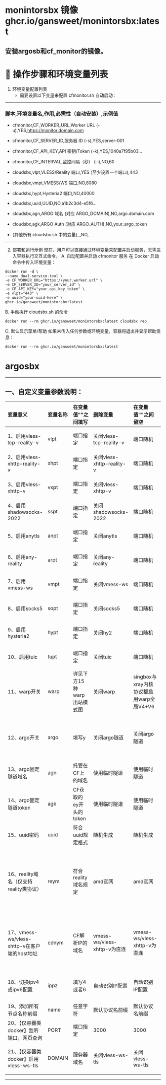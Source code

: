 # monintorsbx 镜像 ghcr.io/gansweet/monintorsbx:latest
## 安装argosb和cf_monitor的镜像。

# 📜 操作步骤和环境变量列表
 1. 环境变量配置列表
    - 需要设置以下变量来配置 cfmonitor.sh 自动启动：
    
---
  ### 脚本,环境变量名,作用,必需性（自动安装）,示例值
  - cfmonitor,CF_WORKER_URL,Worker URL (-u),YES,https://monitor.domain.com
  
  - cfmonitor,CF_SERVER_ID,服务器 ID (-s),YES,server-001
  
  - cfmonitor,CF_API_KEY,API 密钥/Token (-k),YES,1040a7f95b03...
  
  - cfmonitor,CF_INTERVAL,监控间隔（秒） (-i),NO,60
  
  - cloudsbx,vlpt,VLESS/Reality 端口,YES (至少设置一个端口),443
  
  - cloudsbx,vmpt,VMESS/WS 端口,NO,8080
  
  - cloudsbx,hypt,Hysteria2 端口,NO,40000
  
  - cloudsbx,uuid,UUID,NO,a1b2c3d4-e5f6...
  
  - cloudsbx,agn,ARGO 域名 (对应 ARGO_DOMAIN),NO,argo.domain.com
  
  - cloudsbx,agk,ARGO Auth (对应 ARGO_AUTH),NO,your_argo_token
  
  - (其他所有 cloudsbx.sh 中的变量),,,NO,
    
---

  2. 部署和运行示例
    现在，用户可以直接通过环境变量来配置并启动服务，无需进入容器执行交互式命令。
    A. 自动配置并启动 cfmonitor 服务
    在 Docker 启动命令中传入环境变量：

   ```
   docker run -d \
  --name dual-service-tool \
  -e CF_WORKER_URL="https://your.worker.url" \
  -e CF_SERVER_ID="your_server_id" \
  -e CF_API_KEY="your_api_key_token" \
  -e vlpt="443" \
  -e uuid="your-uuid-here" \
  ghcr.io/gansweet/monintorsbx:latest
 ```

  B. 手动执行 cloudsbx.sh 的命令
  
  ```
  docker run --rm ghcr.io/gansweet/monintorsbx:latest cloudsbx rep
  ```

  C. 默认显示菜单/帮助
  如果未传入任何参数或环境变量，容器将退出并显示帮助信息：

  ```
  docker run --rm ghcr.io/gansweet/monintorsbx:latest
  ```
  
# argosbx

----------------------------------------------------------

## 一、自定义变量参数说明：

| 变量意义 | 变量名称| 在变量值""之间填写| 删除变量 | 在变量值""之间留空 | 变量要求及说明 |
| :--- | :--- | :--- | :--- | :--- | :--- |
| 1、启用vless-tcp-reality-v | vlpt | 端口指定 | 关闭vless-tcp-reality-v | 端口随机 | 必选之一 【xray内核：TCP】 |
| 2、启用vless-xhttp-reality-v | xhpt | 端口指定 | 关闭vless-xhttp-reality-v | 端口随机 | 必选之一 【xray内核：TCP】 |
| 3、启用vless-xhttp-v | vxpt | 端口指定 | 关闭vless-xhttp-v | 端口随机 | 必选之一 【xray内核：TCP】 |
| 4、启用shadowsocks-2022 | sspt | 端口指定 | 关闭shadowsocks-2022 | 端口随机 | 必选之一 【singbox内核：TCP】 |
| 5、启用anytls | anpt | 端口指定 | 关闭anytls | 端口随机 | 必选之一 【singbox内核：TCP】 |
| 6、启用any-reality | arpt | 端口指定 | 关闭any-reality | 端口随机 | 必选之一 【singbox内核：TCP】 |
| 7、启用vmess-ws | vmpt | 端口指定 | 关闭vmess-ws | 端口随机 | 必选之一 【xray/singbox内核：TCP】 |
| 8、启用socks5 | sopt | 端口指定 | 关闭socks5 | 端口随机 | 必选之一 【xray/singbox内核：TCP】 |
| 9、启用hysteria2 | hypt | 端口指定 | 关闭hy2 | 端口随机 | 必选之一 【singbox内核：UDP】 |
| 10、启用tuic | tupt | 端口指定 | 关闭tuic | 端口随机 | 必选之一 【singbox内核：UDP】 |
| 11、warp开关 | warp | 详见下方15种warp出站模式图 | 关闭warp | singbox与xray内核协议都启用warp全局V4+V6 | 可选，详见下方15种warp出站模式图 |
| 12、argo开关 | argo | 填写y | 关闭argo隧道 | 关闭argo隧道 | 可选，填写y时，vmess变量vmpt必须启用，且固定隧道必须填写vmpt端口 |
| 13、argo固定隧道域名 | agn | 托管在CF上的域名 | 使用临时隧道 | 使用临时隧道 | 可选，argo填写y才可激活固定隧道|
| 14、argo固定隧道token | agk | CF获取的ey开头的token | 使用临时隧道 | 使用临时隧道 | 可选，argo填写y才可激活固定隧道 |
| 15、uuid密码 | uuid | 符合uuid规定格式 | 随机生成 | 随机生成 | 可选 |
| 16、reality域名（仅支持reality类协议） | reym | 符合reality域名规定 | amd官网 | amd官网 | 可选，使用CF类域名时：服务器ip:节点端口的组合，可作为ProxyIP/客户端地址反代IP（建议高位端口或纯IPV6下使用，以防被扫泄露）|
| 17、vmess-ws/vless-xhttp-v在客户端的host地址 | cdnym | CF解析IP的域名 | vmess-ws/vless-xhttp-v为直连 | vmess-ws/vless-xhttp-v为直连 | 可选，使用80系CDN或者回源CDN时可设置，否则客户端host地址需手动更改为CF解析IP的域名|
| 18、切换ipv4或ipv6配置 | ippz | 填写4或者6 | 自动识别IP配置 | 自动识别IP配置 | 可选，4表示IPV4配置输出，6表示IPV6配置输出 |
| 19、添加所有节点名称前缀 | name | 任意字符 | 默认协议名前缀 | 默认协议名前缀 | 可选 |
| 20、【仅容器类docker】监听端口，网页查询 | PORT | 端口指定 | 3000 | 3000 | 可选 |
| 21、【仅容器类docker】启用vless-ws-tls | DOMAIN | 服务器域名 | 关闭vless-ws-tls | 关闭vless-ws-tls | 可选，vless-ws-tls可独立存在，uuid变量必须启用 |

------------------------------------------------------------------
